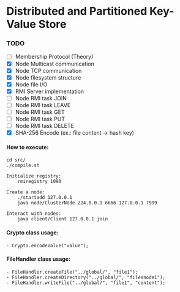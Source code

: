 # Distributed and Partitioned Key-Value Store

### TODO
- [ ] Membership Protocol (Theory)
- [x] Node Multicast communication
- [x] Node TCP communication
- [x] Node filesystem structure
- [x] Node file I/O
- [x] RMI Server implementation
- [ ] Node RMI task JOIN
- [ ] Node RMI task LEAVE
- [ ] Node RMI task GET 
- [ ] Node RMI task PUT
- [ ] Node RMI task DELETE
- [x] SHA-256 Encode (ex.: file content -> hash key)

#### How to execute:
    cd src/
    ./compile.sh

    Initialize registry:
        rmiregistry 1090

    Create a node:
        ./startadd 127.0.0.1
        java node/ClusterNode 224.0.0.1 6666 127.0.0.1 7999

    Interact with nodes: 
        java client/Client 127.0.0.1 join

#### Crypto class usage:
    - Crypto.encodeValue("value");

#### FileHandler class usage:
    - FileHandler.createFile("../global/", "file1");
    - FileHandler.createDirectory("../global/", "filesnode1");
    - FileHandler.writeFile("../global/", "file1", "content");